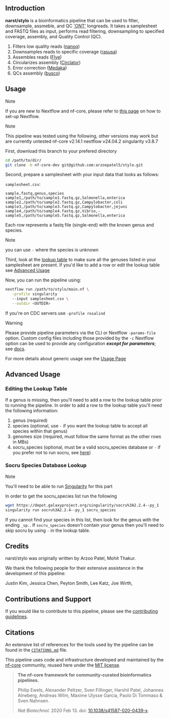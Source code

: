 ## Introduction

**narst/stylo** is a bioinformatics pipeline that can be used to filter, downsample, assmeble, and QC ['ONT'](https://nanoporetech.com/) longreads. It takes a samplesheet and FASTQ files as input, performs read filtering, downsampling to specified coverage, assembly, and Quality Control (QC).

<!-- TODO nf-core: Include a figure that guides the user through the major workflow steps. Many nf-core
     workflows use the "tube map" design for that. See https://nf-co.re/docs/contributing/design_guidelines#examples for examples.   -->
<!-- TODO nf-core: Fill in short bullet-pointed list of the default steps in the pipeline -->

1. Filters low quality reads ([nanoq](https://github.com/esteinig/nanoq))
2. Downsamples reads to specific coverage ([rasusa](https://github.com/mbhall88/rasusa))
3. Assembles reads ([Flye](https://github.com/mikolmogorov/Flye))
4. Circularizes assembly ([Circlator](https://github.com/sanger-pathogens/circlator))
5. Error correction ([Medaka](https://github.com/nanoporetech/medaka))
6. QCs assembly ([busco](https://github.com/metashot/busco))

## Usage

> [!NOTE]
> If you are new to Nextflow and nf-core, please refer to [this page](https://nf-co.re/docs/usage/installation) on how to set-up Nextflow.

> [!NOTE]
> This pipeline was tested using the following, other versions may work but are currently untested
> nf-core v2.14.1
> nextflow v24.04.2
> singularity v3.8.7

First, download this branch to your prefered directory
```bash
cd /path/to/dir/
git clone -b nf-core-dev git@github.com:arzoopatel5/stylo.git
```

Second, prepare a samplesheet with your input data that looks as follows:

`samplesheet.csv`:

```csv
sample,fastq,genus,species
sample1,/path/to/sample1.fastq.gz,Salmonella,enterica
sample2,/path/to/sample2.fastq.gz,Campylobacter,coli
sample3,/path/to/sample3.fastq.gz,Campylobacter,jejuni
sample4,/path/to/sample4.fastq.gz,Vibrio,-
sample5,/path/to/sample5.fastq.gz,Salmonella,enterica
```

Each row represents a fastq file (single-end) with the known genus and species.

> [!NOTE]
> you can use `-` where the species is unknown

Third, look at the [lookup table](conf/lookup_table.tsv) to make sure all the genuses listed in your samplesheet are present. If you'd like to add a row or edit the lookup table see [Advanced Usage](#advanced-usage)


Now, you can run the pipeline using:

```bash
nextflow run /path/to/stylo/main.nf \
   -profile singularity
   --input samplesheet.csv \
   --outdir <OUTDIR>
```

If you're on CDC servers use `-profile rosalind`


> [!WARNING]
> Please provide pipeline parameters via the CLI or Nextflow `-params-file` option. Custom config files including those provided by the `-c` Nextflow option can be used to provide any configuration _**except for parameters**_;
> see [docs](https://nf-co.re/usage/configuration#custom-configuration-files).

For more details about generic usage see the [Usage Page](docs/usage.md)

## Advanced Usage

### Editing the Lookup Table
If a genus is missing, then you'll need to add a row to the lookup table prior to running the pipeline. In order to add a row to the lookup table you'll need the following information:

1. genus (required)
2. species (optional, use `-` if you want the lookup table to accept all species within that genus)
3. genomes size (required, must follow the same format as the other rows in MBs)
4. socru_species (optional, must be a valid socru_species database or `-` if you prefer not to run socru, see [here](#socru-species-database-lookup)) <!-- TODO: remove socru? -->

<!-- TODO: remove socru? -->

### Socru Species Database Lookup
> [!NOTE] 
> You'll need to be able to run [Singularity](https://docs.sylabs.io/guides/latest/user-guide/) for this part

In order to get the socru_species list run the following

```bash
wget https://depot.galaxyproject.org/singularity/socru%3A2.2.4--py_1
singularity run socru%3A2.2.4--py_1 socru_species
```

If you cannot find your species in this list, then look for the genus with the ending `_sp.`. If `socru_species` doesn't contain your genus then you'll need to skip socru by using `-` in the lookup table.

<!-- TODO: remove socru? -->

## Credits

narst/stylo was originally written by Arzoo Patel, Mohit Thakur.

We thank the following people for their extensive assistance in the development of this pipeline:

<!-- TODO nf-core: If applicable, make list of people who have also contributed -->
Justin Kim, Jessica Chen, Peyton Smith, Lee Katz, Joe Wirth, 

## Contributions and Support

If you would like to contribute to this pipeline, please see the [contributing guidelines](.github/CONTRIBUTING.md).

## Citations

<!-- TODO nf-core: Add citation for pipeline after first release. Uncomment lines below and update Zenodo doi and badge at the top of this file. -->
<!-- If you use narst/stylo for your analysis, please cite it using the following doi: [10.5281/zenodo.XXXXXX](https://doi.org/10.5281/zenodo.XXXXXX) -->

<!-- TODO nf-core: Add bibliography of tools and data used in your pipeline -->

An extensive list of references for the tools used by the pipeline can be found in the [`CITATIONS.md`](CITATIONS.md) file.

This pipeline uses code and infrastructure developed and maintained by the [nf-core](https://nf-co.re) community, reused here under the [MIT license](https://github.com/nf-core/tools/blob/master/LICENSE).

> **The nf-core framework for community-curated bioinformatics pipelines.**
>
> Philip Ewels, Alexander Peltzer, Sven Fillinger, Harshil Patel, Johannes Alneberg, Andreas Wilm, Maxime Ulysse Garcia, Paolo Di Tommaso & Sven Nahnsen.
>
> _Nat Biotechnol._ 2020 Feb 13. doi: [10.1038/s41587-020-0439-x](https://dx.doi.org/10.1038/s41587-020-0439-x).

